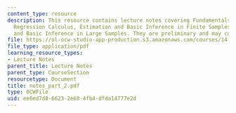 ```yaml
---
content_type: resource
description: This resource contains lecture notes covering Fundamentals of Regression,
  Regression Calculus, Estimation and Basic Inference in Finite Samples, and Estimation
  and Basic Inference in Large Samples. They are preliminary and may contain errors.
file: https://ol-ocw-studio-app-production.s3.amazonaws.com/courses/14-381-statistical-method-in-economics-fall-2006/ee6ed7d866232e604fb4dfda14777e2d_notes_part_2.pdf
file_type: application/pdf
learning_resource_types:
- Lecture Notes
parent_title: Lecture Notes
parent_type: CourseSection
resourcetype: Document
title: notes_part_2.pdf
type: OCWFile
uid: ee6ed7d8-6623-2e60-4fb4-dfda14777e2d
---
```

